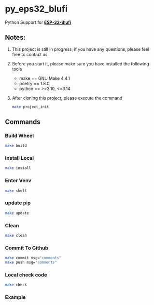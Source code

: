 # py_eps32_blufi
 Python Support for [**ESP-32-Blufi**](https://docs.espressif.com/projects/esp-idf/zh_CN/stable/esp32/api-guides/ble/blufi.html)

## Notes:

1. This project is still in progress, if you have any questions, please feel free to contact us.

2. Before you start it, please make sure you have installed the following tools
   - make == GNU Make 4.4.1
   - poetry == 1.8.0
   - python ==  >=3.10, <=3.14

3. After cloning this project, please execute the command
   ```bash
   make project_init
   ```

## Commands

### Build Wheel

```bash
make build
```

### Install Local

```bash
make install
```

### Enter Venv 

```bash
make shell
```

### update pip 

```bash
make update
```

### Clean

```bash
make clean
```

### Commit To Github

```bash
make commit msg="comments"
make push msg="comments"
```

### Local check code

```bash
make check 
```

### Example